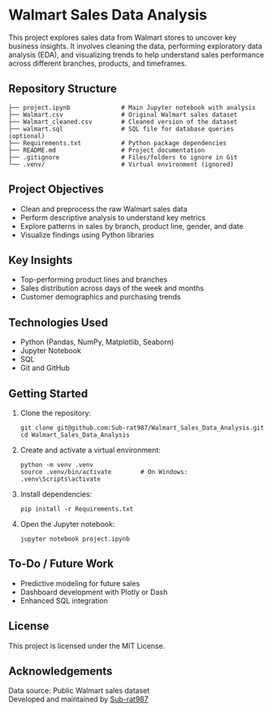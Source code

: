 # Walmart Sales Data Analysis

This project explores sales data from Walmart stores to uncover key business insights. It involves cleaning the data, performing exploratory data analysis (EDA), and visualizing trends to help understand sales performance across different branches, products, and timeframes.

## Repository Structure

```
├── project.ipynb              # Main Jupyter notebook with analysis
├── Walmart.csv                # Original Walmart sales dataset
├── Walmart_cleaned.csv        # Cleaned version of the dataset
├── walmart.sql                # SQL file for database queries (optional)
├── Requirements.txt           # Python package dependencies
├── README.md                  # Project documentation
├── .gitignore                 # Files/folders to ignore in Git
└── .venv/                     # Virtual environment (ignored)
```

## Project Objectives

- Clean and preprocess the raw Walmart sales data
- Perform descriptive analysis to understand key metrics
- Explore patterns in sales by branch, product line, gender, and date
- Visualize findings using Python libraries

## Key Insights

- Top-performing product lines and branches
- Sales distribution across days of the week and months
- Customer demographics and purchasing trends

## Technologies Used

- Python (Pandas, NumPy, Matplotlib, Seaborn)
- Jupyter Notebook
- SQL
- Git and GitHub

## Getting Started

1. Clone the repository:

   ```
   git clone git@github.com:Sub-rat987/Walmart_Sales_Data_Analysis.git
   cd Walmart_Sales_Data_Analysis
   ```

2. Create and activate a virtual environment:

   ```
   python -m venv .venv
   source .venv/bin/activate        # On Windows: .venv\Scripts\activate
   ```

3. Install dependencies:

   ```
   pip install -r Requirements.txt
   ```

4. Open the Jupyter notebook:

   ```
   jupyter notebook project.ipynb
   ```

## To-Do / Future Work

- Predictive modeling for future sales
- Dashboard development with Plotly or Dash
- Enhanced SQL integration

## License

This project is licensed under the MIT License.

## Acknowledgements

Data source: Public Walmart sales dataset  
Developed and maintained by [Sub-rat987](https://github.com/Sub-rat987)
